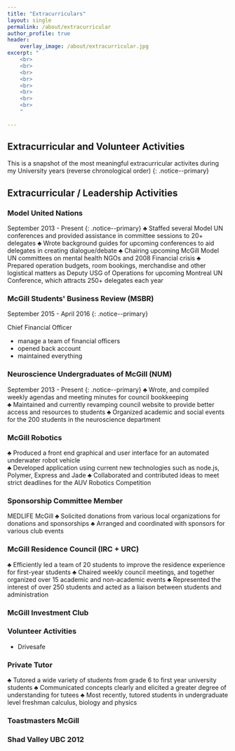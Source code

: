 ```yaml
---
title: "Extracurriculars"
layout: single
permalink: /about/extracurricular
author_profile: true
header:
    overlay_image: /about/extracurricular.jpg
excerpt: "
    <br>
    <br>
    <br>
    <br>
    <br>
    <br> 
    <br>
    <br>
    "
    
---
```


## Extracurricular and Volunteer Activities 

<!--
    (last year) 
    MSBR (finance)
    NUM
    focus group for TLS 
    drivesafe 
    Model UN (for everything)
    ACIIC , McGill Investment Club 
    McGill Delegation Team for Model UN
    
    Third Year
    drivesafe 
    McGill Robotics 
    MEDLIFE 
    
    Second Year
    McGill Robotics 
    IRSAM member 
    making waves, SUS peer tutors 
    First Year
    RVC President 
    Making Waves 
    Lifeguard / Aquatic Instructor 
    DECA 

-->

This is a snapshot of the most meaningful extracurricular activites during my University years (reverse chronological order)
{: .notice--primary}

## Extracurricular / Leadership Activities 

### Model United Nations 
September 2013 - Present
{: .notice--primary}
♣	Staffed several Model UN conferences and provided assistance in committee sessions to 20+ delegates
♣	Wrote background guides for upcoming conferences to aid delegates in creating dialogue/debate
♣	Chairing upcoming McGill Model UN committees on mental health NGOs and 2008 Financial crisis 
♣	Prepared operation budgets, room bookings, merchandise and other logistical matters as Deputy USG of Operations for upcoming Montreal UN Conference, which attracts 250+ delegates each year

  
### McGill Students' Business Review (MSBR)
September 2015 - April 2016 
{: .notice--primary}

Chief Financial Officer
 - manage a team of financial officers
 - opened back account 
 - maintained everything 
 
### Neuroscience Undergraduates of McGill (NUM)
September 2013 - Present
{: .notice--primary}
♣	Wrote, and compiled weekly agendas and meeting minutes for council bookkeeping  
♣	Maintained and currently revamping council website to provide better access and resources to students
♣	Organized academic and social events for the 200 students in the neuroscience department 

### McGill Robotics 
♣	Produced a front end graphical and user interface for an automated underwater robot vehicle  
♣	Developed application using current new technologies such as node.js, Polymer, Express and Jade 
♣	Collaborated and contributed ideas to meet strict deadlines for the AUV Robotics Competition

### Sponsorship Committee Member 
MEDLIFE McGill 
♣	Solicited donations from various local organizations for donations and sponsorships 
♣	Arranged and coordinated with sponsors for various club events 


### McGill Residence Council (IRC + URC)
♣	Efficiently led a team of 20 students to improve the residence experience for first-year students 
♣	Chaired weekly council meetings, and together organized over 15 academic and non-academic events 
♣	Represented the interest of over 250 students and acted as a liaison between students and administration 

### McGill Investment Club 
  
### Volunteer Activities
  * Drivesafe 
  
### Private Tutor 
♣	Tutored a wide variety of students from grade 6 to first year university students
♣	Communicated concepts clearly and elicited a greater degree of understanding for tutees
♣	Most recently, tutored students in undergraduate level freshman calculus, biology and physics 

### Toastmasters McGill 

### Shad Valley UBC 2012  
